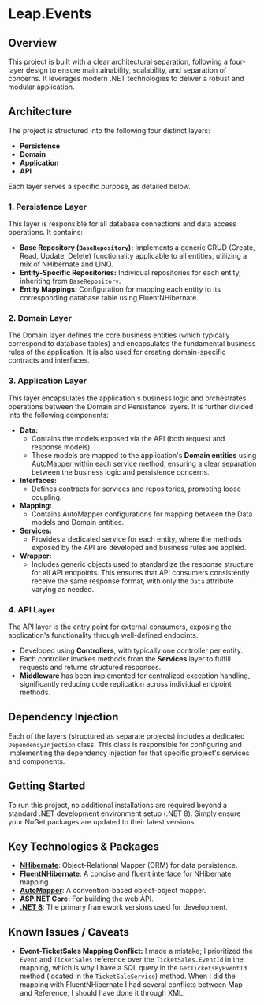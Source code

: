 ﻿# Leap.Events

## Overview

This project is built with a clear architectural separation, following a four-layer design to ensure maintainability, scalability, and separation of concerns. It leverages modern .NET technologies to deliver a robust and modular application.

## Architecture

The project is structured into the following four distinct layers:

* **Persistence**
* **Domain**
* **Application**
* **API**

Each layer serves a specific purpose, as detailed below.

### 1. Persistence Layer

This layer is responsible for all database connections and data access operations. It contains:

* **Base Repository (`BaseRepository`):** Implements a generic CRUD (Create, Read, Update, Delete) functionality applicable to all entities, utilizing a mix of NHibernate and LINQ.
* **Entity-Specific Repositories:** Individual repositories for each entity, inheriting from `BaseRepository`.
* **Entity Mappings:** Configuration for mapping each entity to its corresponding database table using FluentNHibernate.

### 2. Domain Layer

The Domain layer defines the core business entities (which typically correspond to database tables) and encapsulates the fundamental business rules of the application. It is also used for creating domain-specific contracts and interfaces.

### 3. Application Layer

This layer encapsulates the application's business logic and orchestrates operations between the Domain and Persistence layers. It is further divided into the following components:

* **Data:**
    * Contains the models exposed via the API (both request and response models).
    * These models are mapped to the application's **Domain entities** using AutoMapper within each service method, ensuring a clear separation between the business logic and persistence concerns.
* **Interfaces:**
    * Defines contracts for services and repositories, promoting loose coupling.
* **Mapping:**
    * Contains AutoMapper configurations for mapping between the Data models and Domain entities.
* **Services:**
    * Provides a dedicated service for each entity, where the methods exposed by the API are developed and business rules are applied.
* **Wrapper:**
    * Includes generic objects used to standardize the response structure for all API endpoints. This ensures that API consumers consistently receive the same response format, with only the `Data` attribute varying as needed.

### 4. API Layer

The API layer is the entry point for external consumers, exposing the application's functionality through well-defined endpoints.

* Developed using **Controllers**, with typically one controller per entity.
* Each controller invokes methods from the **Services** layer to fulfill requests and returns structured responses.
* **Middleware** has been implemented for centralized exception handling, significantly reducing code replication across individual endpoint methods.

## Dependency Injection

Each of the layers (structured as separate projects) includes a dedicated `DependencyInjection` class. This class is responsible for configuring and implementing the dependency injection for that specific project's services and components.

## Getting Started

To run this project, no additional installations are required beyond a standard .NET development environment setup (.NET 8). Simply ensure your NuGet packages are updated to their latest versions.

## Key Technologies & Packages

* [**NHibernate**](https://nhibernate.info/): Object-Relational Mapper (ORM) for data persistence.
* [**FluentNHibernate**](https://fluentnhibernate.org/): A concise and fluent interface for NHibernate mapping.
* [**AutoMapper**](https://automapper.org/): A convention-based object-object mapper.
* **ASP.NET Core:** For building the web API.
* **[.NET 8](https://dotnet.microsoft.com/download/dotnet/)**: The primary framework versions used for development.

## Known Issues / Caveats

* **Event-TicketSales Mapping Conflict:** I made a mistake; I prioritized the `Event` and `TicketSales` reference over the `TicketSales.EventId` in the mapping, which is why I have a SQL query in the `GetTicketsByEventId` method (located in the `TicketSaleService`) method. When I did the mapping with FluentNHibernate I had several conflicts between Map and Reference, I should have done it through XML.
